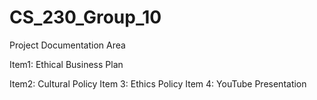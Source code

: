 # CS_230_Group_10
Project Documentation Area

Item1: Ethical Business Plan






Item2: Cultural Policy
Item 3: Ethics Policy
Item 4: YouTube Presentation
